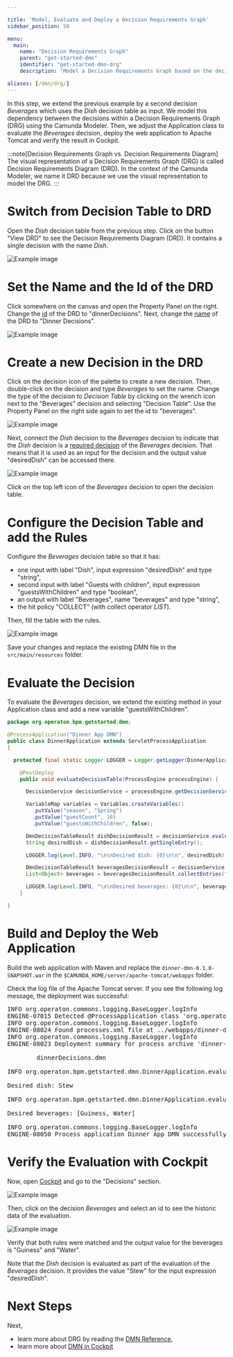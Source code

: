 ```yaml
---

title: 'Model, Evaluate and Deploy a Decision Requirements Graph'
sidebar_position: 50

menu:
  main:
    name: "Decision Requirements Graph"
    parent: "get-started-dmn"
    identifier: "get-started-dmn-drg"
    description: "Model a Decision Requirements Graph based on the decision table, adjust the Java Code to evaluate it and deploy the web application."

aliases: [/dmn/drg/]
---
```


In this step, we extend the previous example by a second decision *Beverages* which uses the *Dish* decision table as input. We model this dependency between the decisions within a Decision Requirements Graph (DRG) using the Camunda Modeler. Then, we adjust the Application class to evaluate the *Beverages* decision, deploy the web application to Apache Tomcat and verify the result in Cockpit.

:::note[Decision Requirements Graph vs. Decision Requirements Diagram]
The visual representation of a Decision Requirements Graph (DRG) is called Decision Requirements Diagram (DRD). In the context of the Camunda Modeler, we name it DRD because we use the visual representation to model the DRG.
:::

# Switch from Decision Table to DRD

Open the *Dish* decision table from the previous step. Click on the button "View DRD" to see the Decision Requirements Diagram (DRD). It contains a single decision with the name *Dish*.

![Example image](./img/modeler-drd-step1.png)

# Set the Name and the Id of the DRD

Click somewhere on the canvas and open the Property Panel on the right. Change the [id](../../documentation/reference/dmn/drg/index.md#decision-requirements-graph-id) of the DRD to "dinnerDecisions". Next, change the [name](../../documentation/reference/dmn/drg/index.md#decision-requirements-graph-name) of the DRD to "Dinner Decisions".


![Example image](./img/modeler-drd-step2.png)

# Create a new Decision in the DRD

Click on the decision icon of the palette to create a new decision. Then, double-click on the decision and type *Beverages* to set the name. Change the type of the decision to *Decision Table* by clicking on the wrench icon next to the "Beverages" decision and selecting "Decision Table". Use the Property Panel on the right side again to set the id to "beverages".

![Example image](./img/modeler-drd-step3.png)

Next, connect the *Dish* decision to the *Beverages* decision to indicate that the *Dish* decision is a [required decision](../../documentation/reference/dmn/drg/index.md#required-decisions) of the *Beverages* decision. That means that it is used as an input for the decision and the output value "desiredDish" can be accessed there.

![Example image](./img/modeler-drd-step4.png)

Click on the top left icon of the *Beverages* decision to open the decision table.

# Configure the Decision Table and add the Rules

Configure the *Beverages* decision table so that it has:

* one input with label "Dish", input expression "desiredDish" and type "string",
* second input with label "Guests with children", input expression "guestsWithChildren" and type "boolean",
* an output with label "Beverages", name "beverages" and type "string",
* the hit policy "COLLECT" (with collect operator *LIST*).

Then, fill the table with the rules.

![Example image](./img/modeler-drd-step5.png)

Save your changes and replace the existing DMN file in the `src/main/resources` folder.

# Evaluate the Decision

To evaluate the *Beverages* decision, we extend the existing method in your Application class and add a new variable "guestsWithChildren".

```java
package org.operaton.bpm.getstarted.dmn;

@ProcessApplication("Dinner App DMN")
public class DinnerApplication extends ServletProcessApplication
{

  protected final static Logger LOGGER = Logger.getLogger(DinnerApplication.class.getName());

    @PostDeploy
    public void evaluateDecisionTable(ProcessEngine processEngine) {

      DecisionService decisionService = processEngine.getDecisionService();

      VariableMap variables = Variables.createVariables()
        .putValue("season", "Spring")
        .putValue("guestCount", 10)
        .putValue("guestsWithChildren", false);

      DmnDecisionTableResult dishDecisionResult = decisionService.evaluateDecisionTableByKey("dish", variables);
      String desiredDish = dishDecisionResult.getSingleEntry();

      LOGGER.log(Level.INFO, "\n\nDesired dish: {0}\n\n", desiredDish);

      DmnDecisionTableResult beveragesDecisionResult = decisionService.evaluateDecisionTableByKey("beverages", variables);
      List<Object> beverages = beveragesDecisionResult.collectEntries("beverages");

      LOGGER.log(Level.INFO, "\n\nDesired beverages: {0}\n\n", beverages);
    }

}
```

# Build and Deploy the Web Application

Build the web application with Maven and replace the `dinner-dmn-0.1.0-SNAPSHOT.war` in the `$CAMUNDA_HOME/server/apache-tomcat/webapps` folder.

Check the log file of the Apache Tomcat server. If you see the following log message, the deployment was successful:

<pre class="console">
INFO org.operaton.commons.logging.BaseLogger.logInfo
ENGINE-07015 Detected @ProcessApplication class 'org.operaton.bpm.getstarted.dish.DishApplication'
INFO org.operaton.commons.logging.BaseLogger.logInfo
ENGINE-08024 Found processes.xml file at ../webapps/dinner-dmn-0.1.0-SNAPSHOT/WEB-INF/classes/META-INF/processes.xml
INFO org.operaton.commons.logging.BaseLogger.logInfo
ENGINE-08023 Deployment summary for process archive 'dinner-dmn':

        dinnerDecisions.dmn

INFO org.operaton.bpm.getstarted.dmn.DinnerApplication.evaluateDecisionTable

Desired dish: Stew

INFO org.operaton.bpm.getstarted.dmn.DinnerApplication.evaluateDecisionTable

Desired beverages: [Guiness, Water]

INFO org.operaton.commons.logging.BaseLogger.logInfo
ENGINE-08050 Process application Dinner App DMN successfully deployed
</pre>

# Verify the Evaluation with Cockpit

Now, open [Cockpit](http://localhost:8080/operaton/app/cockpit) and go to the "Decisions" section.

![Example image](./img/cockpit-decision-overview-beverages-dmn.png)

Then, click on the decision *Beverages* and select an id to see the historic data of the evaluation.

![Example image](./img/cockpit-decision-history-beverages-dmn.png)

Verify that both rules were matched and the output value for the beverages is "Guiness" and "Water".

Note that the *Dish* decision is evaluated as part of the evaluation of the *Beverages* decision. It provides the value "Stew" for the input expression "desiredDish".

# Next Steps

Next,

* learn more about DRG by reading the [DMN Reference](../../documentation/reference/dmn/drg/index.md),
* learn more about [DMN in Cockpit](https://docs.operaton.org/manual/webapps/cockpit/dmn/)

